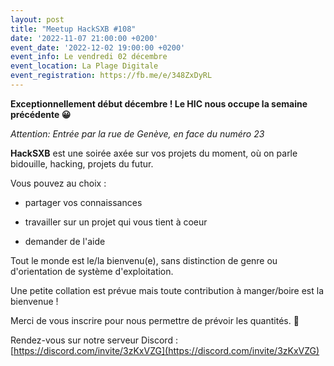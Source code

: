 ```yaml
---
layout: post
title: "Meetup HackSXB #108"
date: '2022-11-07 21:00:00 +0200'
event_date: '2022-12-02 19:00:00 +0200'
event_info: Le vendredi 02 décembre
event_location: La Plage Digitale
event_registration: https://fb.me/e/348ZxDyRL
---
```


**Exceptionnellement début décembre ! Le HIC nous occupe la semaine précédente 😀**

*Attention: Entrée par la rue de Genève, en face du numéro 23*

**HackSXB** est une soirée axée sur vos projets du moment, où on parle bidouille, hacking, projets du futur.

Vous pouvez au choix :

- partager vos connaissances

- travailler sur un projet qui vous tient à coeur

- demander de l'aide

Tout le monde est le/la bienvenu(e), sans distinction de genre ou d'orientation de système d'exploitation.

Une petite collation est prévue mais toute contribution à manger/boire est la bienvenue !

Merci de vous inscrire pour nous permettre de prévoir les quantités. 🍕

Rendez-vous sur notre serveur Discord : [https://discord.com/invite/3zKxVZG](https://discord.com/invite/3zKxVZG)